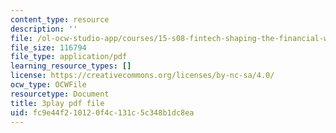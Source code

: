 ```yaml
---
content_type: resource
description: ''
file: /ol-ocw-studio-app/courses/15-s08-fintech-shaping-the-financial-world-spring-2020/fc9e44f210120f4c131c5c348b1dc8ea_59Dd5T6crKw.pdf
file_size: 116794
file_type: application/pdf
learning_resource_types: []
license: https://creativecommons.org/licenses/by-nc-sa/4.0/
ocw_type: OCWFile
resourcetype: Document
title: 3play pdf file
uid: fc9e44f2-1012-0f4c-131c-5c348b1dc8ea
---
```

